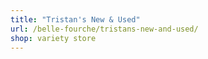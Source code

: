 ```yaml
---
title: "Tristan's New & Used"
url: /belle-fourche/tristans-new-and-used/
shop: variety store
---
```

